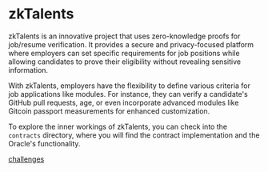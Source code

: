 # zkTalents

zkTalents is an innovative project that uses zero-knowledge proofs for job/resume verification. It provides a secure and privacy-focused platform where employers can set specific requirements for job positions while allowing candidates to prove their eligibility without revealing sensitive information.

With zkTalents, employers have the flexibility to define various criteria for job applications like modules. For instance, they can verify a candidate's GitHub pull requests, age, or even incorporate advanced modules like Gitcoin passport measurements for enhanced customization.

To explore the inner workings of zkTalents, you can check into the `contracts` directory, where you will find the contract implementation and the Oracle's functionality.

[challenges](challenges.md)
